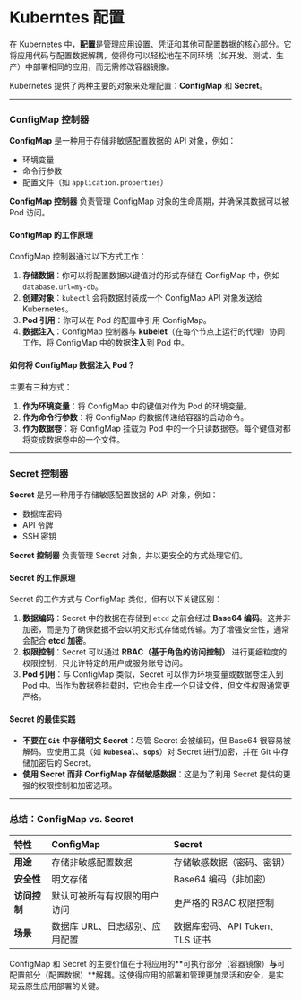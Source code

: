# Kuberntes 配置

在 Kubernetes 中，**配置**是管理应用设置、凭证和其他可配置数据的核心部分。它将应用代码与配置数据解耦，使得你可以轻松地在不同环境（如开发、测试、生产）中部署相同的应用，而无需修改容器镜像。

Kubernetes 提供了两种主要的对象来处理配置：**ConfigMap** 和 **Secret**。

---

### ConfigMap 控制器

**ConfigMap** 是一种用于存储非敏感配置数据的 API 对象，例如：

* 环境变量
* 命令行参数
* 配置文件（如 `application.properties`）

**ConfigMap 控制器** 负责管理 ConfigMap 对象的生命周期，并确保其数据可以被 Pod 访问。

#### ConfigMap 的工作原理

ConfigMap 控制器通过以下方式工作：

1.  **存储数据**：你可以将配置数据以键值对的形式存储在 ConfigMap 中，例如 `database.url=my-db`。
2.  **创建对象**：`kubectl` 会将数据封装成一个 ConfigMap API 对象发送给 Kubernetes。
3.  **Pod 引用**：你可以在 Pod 的配置中引用 ConfigMap。
4.  **数据注入**：ConfigMap 控制器与 **kubelet**（在每个节点上运行的代理）协同工作，将 ConfigMap 中的数据**注入**到 Pod 中。

#### 如何将 ConfigMap 数据注入 Pod？

主要有三种方式：

1.  **作为环境变量**：将 ConfigMap 中的键值对作为 Pod 的环境变量。
2.  **作为命令行参数**：将 ConfigMap 的数据传递给容器的启动命令。
3.  **作为数据卷**：将 ConfigMap 挂载为 Pod 中的一个只读数据卷。每个键值对都将变成数据卷中的一个文件。

---

### Secret 控制器

**Secret** 是另一种用于存储敏感配置数据的 API 对象，例如：

* 数据库密码
* API 令牌
* SSH 密钥

**Secret 控制器** 负责管理 Secret 对象，并以更安全的方式处理它们。

#### Secret 的工作原理

Secret 的工作方式与 ConfigMap 类似，但有以下关键区别：

1.  **数据编码**：Secret 中的数据在存储到 `etcd` 之前会经过 **Base64 编码**。这并非加密，而是为了确保数据不会以明文形式存储或传输。为了增强安全性，通常会配合 **etcd 加密**。
2.  **权限控制**：Secret 可以通过 **RBAC（基于角色的访问控制）** 进行更细粒度的权限控制，只允许特定的用户或服务账号访问。
3.  **Pod 引用**：与 ConfigMap 类似，Secret 可以作为环境变量或数据卷注入到 Pod 中。当作为数据卷挂载时，它也会生成一个只读文件，但文件权限通常更严格。

#### Secret 的最佳实践

* **不要在 `Git` 中存储明文 Secret**：尽管 Secret 会被编码，但 Base64 很容易被解码。应使用工具（如 **`kubeseal`**、**`sops`**）对 Secret 进行加密，并在 Git 中存储加密后的 Secret。
* **使用 Secret 而非 ConfigMap 存储敏感数据**：这是为了利用 Secret 提供的更强的权限控制和加密选项。

---

### 总结：ConfigMap vs. Secret

| 特性 | **ConfigMap** | **Secret** |
| :--- | :--- | :--- |
| **用途** | 存储非敏感配置数据 | 存储敏感数据（密码、密钥） |
| **安全性** | 明文存储 | Base64 编码（非加密） |
| **访问控制** | 默认可被所有有权限的用户访问 | 更严格的 RBAC 权限控制 |
| **场景** | 数据库 URL、日志级别、应用配置 | 数据库密码、API Token、TLS 证书 |

ConfigMap 和 Secret 的主要价值在于将应用的**可执行部分（容器镜像）**与**可配置部分（配置数据）**解耦。这使得应用的部署和管理更加灵活和安全，是实现云原生应用部署的关键。